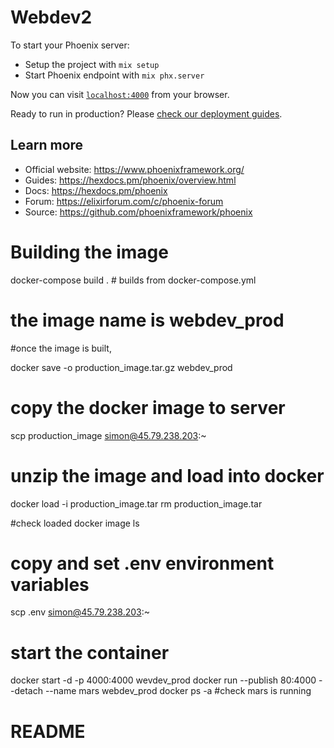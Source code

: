 # Webdev2

To start your Phoenix server:

  * Setup the project with `mix setup`
  * Start Phoenix endpoint with `mix phx.server`

Now you can visit [`localhost:4000`](http://localhost:4000) from your browser.

Ready to run in production? Please [check our deployment guides](https://hexdocs.pm/phoenix/deployment.html).

## Learn more

  * Official website: https://www.phoenixframework.org/
  * Guides: https://hexdocs.pm/phoenix/overview.html
  * Docs: https://hexdocs.pm/phoenix
  * Forum: https://elixirforum.com/c/phoenix-forum
  * Source: https://github.com/phoenixframework/phoenix

# Building the image

docker-compose build . # builds from docker-compose.yml

# the image name is webdev_prod

#once the image is built, 

docker save -o production_image.tar.gz webdev_prod 

# copy the docker image to server

scp production_image simon@45.79.238.203:~

# unzip the image and load into docker 

docker load -i production_image.tar
rm production_image.tar

#check loaded
docker image ls

# copy and set .env environment variables
scp .env simon@45.79.238.203:~

# start the container
docker start -d -p 4000:4000 wevdev_prod 
docker run --publish 80:4000 --detach --name mars webdev_prod 
docker ps -a #check mars is running




# README 
